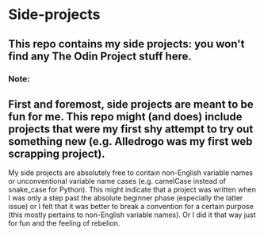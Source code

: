 # Side-projects
This repo contains my side projects: you won't find any The Odin Project stuff here. 
---
### Note:
First and foremost, side projects are meant to be fun for me.
This repo might (and does) include projects that were my first shy attempt to try out
something new (e.g. Alledrogo was my first web scrapping project).
---
My side projects are absolutely free to contain non-English variable names or
unconventional variable name cases (e.g. camelCase instead of snake_case for Python).
This might indicate that a project was written when I was only a step past the absolute
beginner phase (especially the latter issue) or I felt that it was better to break
a convention for a certain purpose (this mostly pertains to non-English variable names).
Or I did it that way just for fun and the feeling of rebelion.
